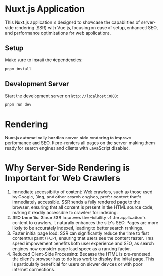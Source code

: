 # Nuxt.js Application

This Nuxt.js application is designed to showcase the capabilities of server-side rendering (SSR) with Vue.js, focusing on ease of setup, enhanced SEO, and performance optimizations for web applications.

## Setup

Make sure to install the dependencies:

```bash
pnpm install
```

## Development Server

Start the development server on `http://localhost:3000`:

```bash
pnpm run dev
```
# Rendering
Nuxt.js automatically handles server-side rendering to improve performance and SEO. It pre-renders all pages on the server, making them ready for search engines and clients with JavaScript disabled.

# Why Server-Side Rendering is Important for Web Crawlers
1. Immediate accessibility of content: Web crawlers, such as those used by Google, Bing, and other search engines, prefer content that's immediately accessible. SSR sends a fully rendered page to the browser, ensuring that all content is present in the HTML source code, making it readily accessible to crawlers for indexing.
2. SEO benefits: Since SSR improves the visibility of the application's content to crawlers, it naturally enhances the site's SEO. Pages are more likely to be accurately indexed, leading to better search rankings.
3. Faster initial page load: SSR can significantly reduce the time to first contentful paint (FCP), ensuring that users see the content faster. This speed improvement benefits both user experience and SEO, as search engines now consider page load speed as a ranking factor.
4. Reduced Client-Side Processing:  Because the HTML is pre-rendered, the client's browser has to do less work to display the initial page. This is particularly beneficial for users on slower devices or with poor internet connections.